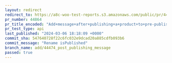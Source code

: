 ```yaml
---
layout: redirect
redirect_to: https://a8c-woo-test-reports.s3.amazonaws.com/public/pr/44864/api/index.html
pr_number: 44864
pr_title_encoded: "Add+message+after+publishing+a+product+to+pre-publish+panel"
pr_test_type: api
last_published: "2024-03-06 18:18:09 +0000"
commit_sha: 547640728f22c6fc032e9dcad20a885cdfb093b6
commit_message: "Rename isPublished"
branch_name: add/44474_post_publishing_message
passed: true
---
```

